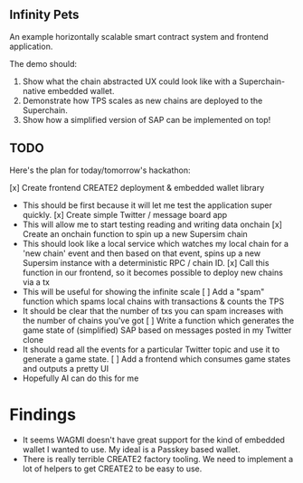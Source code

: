## Infinity Pets

An example horizontally scalable smart contract system and frontend application.

The demo should:
1. Show what the chain abstracted UX could look like with a Superchain-native embedded wallet.
2. Demonstrate how TPS scales as new chains are deployed to the Superchain.
3. Show how a simplified version of SAP can be implemented on top!


## TODO
Here's the plan for today/tomorrow's hackathon:

[x] Create frontend CREATE2 deployment & embedded wallet library
  * This should be first because it will let me test the application super quickly.
[x] Create simple Twitter / message board app
  * This will allow me to start testing reading and writing data onchain
[x] Create an onchain function to spin up a new Supersim chain
  * This should look like a local service which watches my local chain for a 'new chain' event and then based on that event, spins up a new Supersim instance with a deterministic RPC / chain ID.
[x] Call this function in our frontend, so it becomes possible to deploy new chains via a tx
  * This will be useful for showing the infinite scale
[ ] Add a "spam" function which spams local chains with transactions & counts the TPS
  * It should be clear that the number of txs you can spam increases with the number of chains you've got
[ ] Write a function which generates the game state of (simplified) SAP based on messages posted in my Twitter clone
  * It should read all the events for a particular Twitter topic and use it to generate a game state.
[ ] Add a frontend which consumes game states and outputs a pretty UI
  * Hopefully AI can do this for me



# Findings
* It seems WAGMI doesn't have great support for the kind of embedded wallet I wanted to use. My ideal is a Passkey based wallet.
* There is really terrible CREATE2 factory tooling. We need to implement a lot of helpers to get CREATE2 to be easy to use.